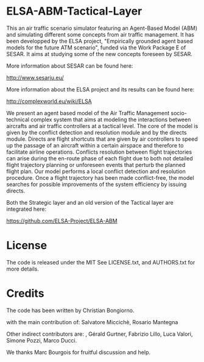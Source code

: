 # ELSA-ABM-Tactical-Layer
This an air traffic scenario simulator featuring an Agent-Based Model (ABM) and simulating different some concepts from air traffic management. It has been developped by the ELSA project, "Empirically grounded agent based models for the future ATM scenario", funded via the Work Package E of SESAR. It aims at studying some of the new concepts foreseen by SESAR.

More information about SESAR can be found here:

http://www.sesarju.eu/

More information about the ELSA project and its results can be found here:

http://complexworld.eu/wiki/ELSA

We present an agent based model of the Air Traffic Management socio-technical complex system that aims at modeling the interactions between aircrafts and air traffic controllers at a tactical level. The core of the model is given by the conflict detection and resolution module and by the directs module. Directs are flight shortcuts that are given by air controllers to speed up the passage of an aircraft within a certain airspace and therefore to facilitate airline operations. Conflicts resolution between flight trajectories can arise during the en-route phase of each flight due to both not detailed flight trajectory planning or unforeseen events that perturb the planned flight plan. Our model performs a local conflict detection and resolution procedure. Once a flight trajectory has been made conflict-free, the model searches for possible improvements of the system efficiency by issuing directs.

Both the Strategic layer and an old version of the Tactical layer are integrated here:

https://github.com/ELSA-Project/ELSA-ABM


# License

The code is released under the MIT See LICENSE.txt, and AUTHORS.txt for more details.

# Credits

The code has been written by Christian Bongiorno.

with the main contribution of: Salvatore Miccichè, Rosario Mantegna

Other indirect contributors are: , Gérald Gurtner, Fabrizio Lillo, Luca Valori, Simone Pozzi, Marco Ducci.

We thanks Marc Bourgois for fruitful discussion and help.

